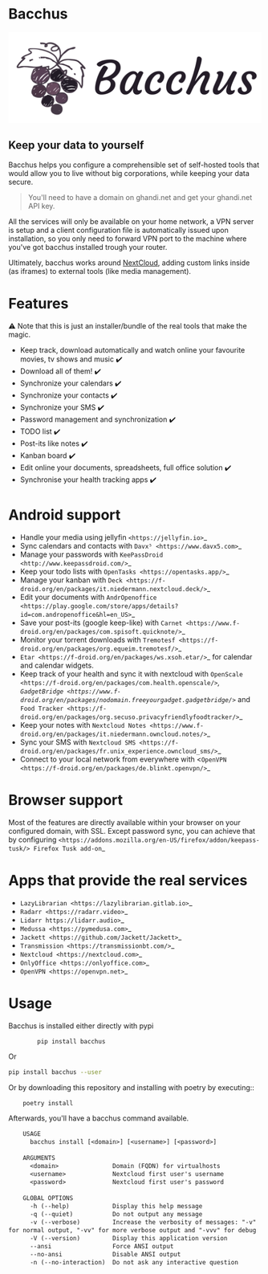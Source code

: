 # Bacchus

<span style="display:block;text-align:center">[![](https://raw.githubusercontent.com/XayOn/bacchus/develop/bacchus.png)](https://github.com/XayOn/bacchus) </span>

## Keep your data to yourself

Bacchus helps you configure a comprehensible set of self-hosted tools that
would allow you to live without big corporations, while keeping your data
secure.

> You'll need to have a domain on ghandi.net and get your ghandi.net API key.

All the services will only be available on your home network, a VPN server
is setup and a client configuration file is automatically issued upon
installation, so you only need to forward VPN port to the machine where you've
got bacchus installed trough your router.

Ultimately, bacchus works around [NextCloud][1], adding custom links inside (as
iframes) to external tools (like media management).

# Features

:warning: Note that this is just an installer/bundle of the real tools that make the magic.

- Keep track, download automatically and watch online your favourite movies, tv
  shows and music :heavy_check_mark: 
- Download all of them! :heavy_check_mark:
- Synchronize your calendars :heavy_check_mark:
- Synchronize your contacts :heavy_check_mark:
- Synchronize your SMS :heavy_check_mark:
- Password management and synchronization  :heavy_check_mark:
- TODO list  :heavy_check_mark:
- Post-its like notes  :heavy_check_mark:
- Kanban board :heavy_check_mark:
- Edit online your documents, spreadsheets, full office solution :heavy_check_mark:
- Synchronise your health tracking apps :heavy_check_mark:

# Android support

- Handle your media using jellyfin `<https://jellyfin.io>`_
- Sync calendars and contacts with `Davx⁵ <https://www.davx5.com>`_
- Manage your passwords with `KeePassDroid <http://www.keepassdroid.com/>`_ 
- Keep your todo lists with `OpenTasks <https://opentasks.app/>`_
- Manage your kanban with `Deck <https://f-droid.org/en/packages/it.niedermann.nextcloud.deck/>`_
- Edit your documents with `AndrOpenoffice <https://play.google.com/store/apps/details?id=com.andropenoffice&hl=en_US>`_
- Save your post-its (google keep-like) with `Carnet <https://www.f-droid.org/en/packages/com.spisoft.quicknote/>`_ 
- Monitor your torrent downloads with `Tremotesf <https://f-droid.org/en/packages/org.equeim.tremotesf/>`_ 
- `Etar <https://f-droid.org/en/packages/ws.xsoh.etar/>`_ for calendar and calendar widgets.
- Keep track of your health and sync it with nextcloud with
  `OpenScale <https://f-droid.org/en/packages/com.health.openscale/>`_, `GadgetBridge <https://www.f-droid.org/en/packages/nodomain.freeyourgadget.gadgetbridge/>`_ and `Food Tracker <https://f-droid.org/en/packages/org.secuso.privacyfriendlyfoodtracker/>`_
- Keep your notes with `Nextcloud Notes <https://www.f-droid.org/en/packages/it.niedermann.owncloud.notes/>`_
- Sync your SMS with  `Nextcloud SMS <https://f-droid.org/en/packages/fr.unix_experience.owncloud_sms/>`_
- Connect to your local network from everywhere with <`OpenVPN <https://f-droid.org/en/packages/de.blinkt.openvpn/>`_

# Browser support

Most of the features are directly available within your browser on your
configured domain, with SSL. Except password sync, you can achieve that by
configuring `<https://addons.mozilla.org/en-US/firefox/addon/keepass-tusk/>
Firefox Tusk add-on`_


# Apps that provide the real services

- `LazyLibrarian <https://lazylibrarian.gitlab.io>`_
- `Radarr <https://radarr.video>`_
- `Lidarr https://lidarr.audio>`_
- `Medussa <https://pymedusa.com>`_
- `Jackett <https://github.com/Jackett/Jackett>`_ 
- `Transmission <https://transmissionbt.com/>`_
- `Nextcloud <https://nextcloud.com>`_
- `OnlyOffice <https://onlyoffice.com>`_
- `OpenVPN <https://openvpn.net>`_

# Usage

Bacchus is installed either directly with pypi

```bash
        pip install bacchus
```

Or

```bash
pip install bacchus --user
```

Or by downloading this repository and installing with poetry by executing::

        poetry install 

Afterwards, you'll have a bacchus command available.

```
    USAGE
      bacchus install [<domain>] [<username>] [<password>]
    
    ARGUMENTS
      <domain>               Domain (FQDN) for virtualhosts
      <username>             Nextcloud first user's username
      <password>             Nextcloud first user's password
    
    GLOBAL OPTIONS
      -h (--help)            Display this help message
      -q (--quiet)           Do not output any message
      -v (--verbose)         Increase the verbosity of messages: "-v" for normal output, "-vv" for more verbose output and "-vvv" for debug
      -V (--version)         Display this application version
      --ansi                 Force ANSI output
      --no-ansi              Disable ANSI output
      -n (--no-interaction)  Do not ask any interactive question
```


[1]: https://github.com/nextcloud/nextcloud
